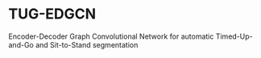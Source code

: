 # TUG-EDGCN

Encoder-Decoder Graph Convolutional Network for automatic Timed-Up-and-Go and Sit-to-Stand segmentation
